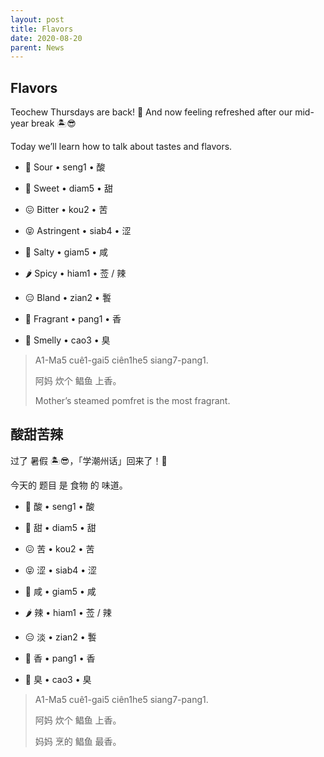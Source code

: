 ```yaml
---
layout: post
title: Flavors
date: 2020-08-20
parent: News
---
```


## Flavors

Teochew Thursdays are back! 📖 And now feeling refreshed after our mid-year break 🏝😎

Today we’ll learn how to talk about tastes and flavors.

 * 🍋 Sour • seng1 • 酸
 * 🍬 Sweet • diam5 • 甜
 * 😖 Bitter • kou2 • 苦
 * 😝 Astringent • siab4 • 涩
 * 🌊 Salty • giam5 • 咸
 * 🌶 Spicy • hiam1 • 莶 / 辣

 * 😑 Bland • zian2 • 䭕
 * 💐 Fragrant • pang1 • 香
 * 💩 Smelly • cao3 • 臭

> A1-Ma5 cuê1-gai5 ciên1he5 siang7-pang1.
>
> 阿妈 炊个 鲳鱼 上香。
>
> Mother’s steamed pomfret is the most fragrant.

## 酸甜苦辣

过了 暑假 🏝😎，「学潮州话」回来了！📖

今天的 题目 是 食物 的 味道。

 * 🍋 酸 • seng1 • 酸
 * 🍬 甜 • diam5 • 甜
 * 😖 苦 • kou2 • 苦
 * 😝 涩 • siab4 • 涩
 * 🌊 咸 • giam5 • 咸
 * 🌶 辣 • hiam1 • 莶 / 辣

 * 😑 淡 • zian2 • 䭕
 * 💐 香 • pang1 • 香
 * 💩 臭 • cao3 • 臭

> A1-Ma5 cuê1-gai5 ciên1he5 siang7-pang1.
>
> 阿妈 炊个 鲳鱼 上香。
>
> 妈妈 烹的 鲳鱼 最香。
